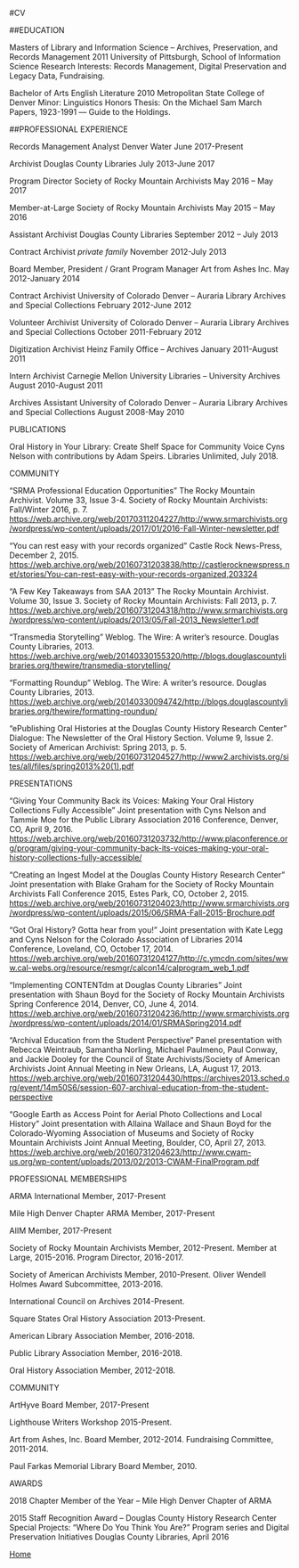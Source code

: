 #CV

##EDUCATION

Masters of Library and Information Science – Archives, Preservation, and Records Management 2011
University of Pittsburgh, School of Information Science
Research Interests: Records Management, Digital Preservation and Legacy Data, Fundraising.

Bachelor of Arts English Literature 2010
Metropolitan State College of Denver
Minor: Linguistics
Honors Thesis: On the Michael Sam March Papers, 1923-1991 –– Guide to the Holdings.

##PROFESSIONAL EXPERIENCE

Records Management Analyst
Denver Water
June 2017-Present

Archivist 
Douglas County Libraries
July 2013-June 2017

Program Director 
Society of Rocky Mountain Archivists
May 2016 – May 2017

Member-at-Large
Society of Rocky Mountain Archivists
May 2015 – May 2016

Assistant Archivist
Douglas County Libraries
September 2012 – July 2013

Contract Archivist
*private family*
November 2012-July 2013

Board Member, President / Grant Program Manager
Art from Ashes Inc.
May 2012-January 2014

Contract Archivist
University of Colorado Denver – Auraria Library Archives and Special Collections
February 2012-June 2012

Volunteer Archivist
University of Colorado Denver – Auraria Library Archives and Special Collections
October 2011-February 2012

Digitization Archivist
Heinz Family Office – Archives
January 2011-August 2011

Intern Archivist
Carnegie Mellon University Libraries – University Archives
August 2010-August 2011

Archives Assistant 
University of Colorado Denver – Auraria Library Archives and Special Collections
August 2008-May 2010

PUBLICATIONS

Oral History in Your Library: Create Shelf Space for Community Voice
Cyns Nelson with contributions by Adam Speirs. Libraries Unlimited, July 2018.

COMMUNITY

“SRMA Professional Education Opportunities”
The Rocky Mountain Archivist. Volume 33, Issue 3-4. Society of Rocky Mountain Archivists: Fall/Winter 2016, p. 7.
https://web.archive.org/web/20170311204227/http://www.srmarchivists.org/wordpress/wp-content/uploads/2017/01/2016-Fall-Winter-newsletter.pdf

“You can rest easy with your records organized”
Castle Rock News-Press, December 2, 2015.
https://web.archive.org/web/20160731203838/http://castlerocknewspress.net/stories/You-can-rest-easy-with-your-records-organized,203324

“A Few Key Takeaways from SAA 2013”
The Rocky Mountain Archivist. Volume 30, Issue 3. Society of Rocky Mountain Archivists: Fall 2013, p. 7.
https://web.archive.org/web/20160731204318/http://www.srmarchivists.org/wordpress/wp-content/uploads/2013/05/Fall-2013_Newsletter1.pdf

“Transmedia Storytelling”
Weblog. The Wire: A writer’s resource. Douglas County Libraries, 2013.
https://web.archive.org/web/20140330155320/http://blogs.douglascountylibraries.org/thewire/transmedia-storytelling/

“Formatting Roundup”
Weblog. The Wire: A writer’s resource. Douglas County Libraries, 2013.
https://web.archive.org/web/20140330094742/http://blogs.douglascountylibraries.org/thewire/formatting-roundup/

“ePublishing Oral Histories at the Douglas County History Research Center”
Dialogue: The Newsletter of the Oral History Section. Volume 9, Issue 2. Society of American Archivist: Spring 2013, p. 5.
https://web.archive.org/web/20160731204527/http://www2.archivists.org/sites/all/files/spring2013%20(1).pdf

PRESENTATIONS

“Giving Your Community Back its Voices: Making Your Oral History Collections Fully Accessible”
Joint presentation with Cyns Nelson and Tammie Moe for the Public Library Association 2016 Conference, Denver, CO, April 9, 2016.
https://web.archive.org/web/20160731203732/http://www.placonference.org/program/giving-your-community-back-its-voices-making-your-oral-history-collections-fully-accessible/

“Creating an Ingest Model at the Douglas County History Research Center”
Joint presentation with Blake Graham for the Society of Rocky Mountain Archivists Fall Conference 2015, Estes Park, CO, October 2, 2015.
https://web.archive.org/web/20160731204023/http://www.srmarchivists.org/wordpress/wp-content/uploads/2015/06/SRMA-Fall-2015-Brochure.pdf

“Got Oral History? Gotta hear from you!”
Joint presentation with Kate Legg and Cyns Nelson for the Colorado Association of Libraries 2014 Conference, Loveland, CO, October 17, 2014.
https://web.archive.org/web/20160731204127/http://c.ymcdn.com/sites/www.cal-webs.org/resource/resmgr/calcon14/calprogram_web_1.pdf

“Implementing CONTENTdm at Douglas County Libraries”
Joint presentation with Shaun Boyd for the Society of Rocky Mountain Archivists Spring Conference 2014, Denver, CO, June 4, 2014.
https://web.archive.org/web/20160731204236/http://www.srmarchivists.org/wordpress/wp-content/uploads/2014/01/SRMASpring2014.pdf

“Archival Education from the Student Perspective” 
Panel presentation with Rebecca Weintraub, Samantha Norling, Michael Paulmeno, Paul Conway, and Jackie Dooley for the Council of State Archivists/Society of American Archivists Joint Annual Meeting in New Orleans, LA, August 17, 2013.
https://web.archive.org/web/20160731204430/https://archives2013.sched.org/event/14m50S6/session-607-archival-education-from-the-student-perspective

“Google Earth as Access Point for Aerial Photo Collections and Local History”
Joint presentation with Allaina Wallace and Shaun Boyd for the Colorado-Wyoming Association of Museums and Society of Rocky Mountain Archivists Joint Annual Meeting, Boulder, CO, April 27, 2013.
https://web.archive.org/web/20160731204623/http://www.cwam-us.org/wp-content/uploads/2013/02/2013-CWAM-FinalProgram.pdf

PROFESSIONAL MEMBERSHIPS

ARMA International 
Member, 2017-Present

Mile High Denver Chapter ARMA 
Member, 2017-Present

AIIM 
Member, 2017-Present

Society of Rocky Mountain Archivists
Member, 2012-Present.
Member at Large, 2015-2016.
Program Director, 2016-2017.

Society of American Archivists
Member, 2010-Present.
Oliver Wendell Holmes Award Subcommittee, 2013-2016.

International Council on Archives
2014-Present.

Square States Oral History Association
2013-Present.

American Library Association 
Member, 2016-2018.

Public Library Association 
Member, 2016-2018.

Oral History Association 
Member, 2012-2018.

COMMUNITY 

ArtHyve
Board Member, 2017-Present

Lighthouse Writers Workshop 
2015-Present.

Art from Ashes, Inc. 
Board Member, 2012-2014.
Fundraising Committee, 2011-2014.

Paul Farkas Memorial Library
Board Member, 2010.

AWARDS

2018 Chapter Member of the Year – Mile High Denver Chapter of ARMA 

2015 Staff Recognition Award – Douglas County History Research Center Special Projects: “Where Do You Think You Are?” Program series and Digital Preservation Initiatives
Douglas County Libraries, April 2016


[Home](https://adamspeirs.github.io/)
